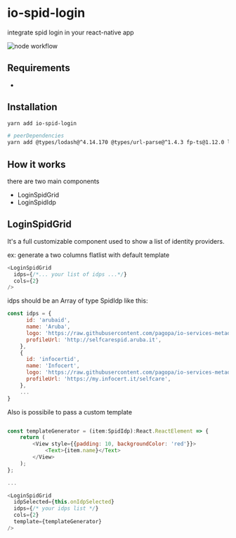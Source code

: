 # io-spid-login

integrate spid login in your react-native app

![node workflow](https://github.com/hevelius/io-spid-login/actions/workflows/node.yml/badge.svg)

## Requirements

-

## Installation

```bash
yarn add io-spid-login

# peerDependencies
yarn add @types/lodash@^4.14.170 @types/url-parse@^1.4.3 fp-ts@1.12.0 lodash@^4.17.21 react-native-webview@10.4.0 url-parse@^1.5.1
```

## How it works

there are two main components

- LoginSpidGrid
- LoginSpidIdp

## LoginSpidGrid

It's a full customizable component used to show a list of identity providers.

ex: generate a two columns flatlist with default template

```javascript
<LoginSpidGrid
  idps={/*... your list of idps ...*/}
  cols={2}
/>
```

idps should be an Array of type SpidIdp like this:

```javascript
const idps = {
      id: 'arubaid',
      name: 'Aruba',
      logo: 'https://raw.githubusercontent.com/pagopa/io-services-metadata/master/spid/idps/spid-idp-arubaid.png',
      profileUrl: 'http://selfcarespid.aruba.it',
    },
    {
      id: 'infocertid',
      name: 'Infocert',
      logo: 'https://raw.githubusercontent.com/pagopa/io-services-metadata/master/spid/idps/spid-idp-infocertid.png',
      profileUrl: 'https://my.infocert.it/selfcare',
    },
    ...
}
```

Also is possibile to pass a custom template

```javascript

const templateGenerator = (item:SpidIdp):React.ReactElement => {
    return (
        <View style={{padding: 10, backgroundColor: 'red'}}>
            <Text>{item.name}</Text>
        </View>
    );
};

...

<LoginSpidGrid
  idpSelected={this.onIdpSelected}
  idps={/* your idps list */}
  cols={2}
  template={templateGenerator}
/>
```
